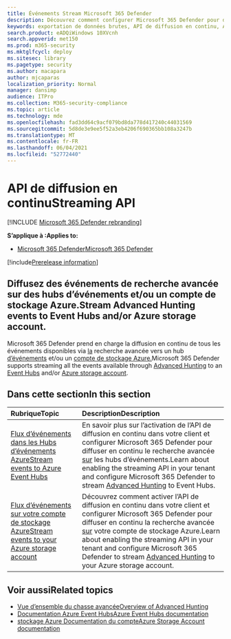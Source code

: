 ```yaml
---
title: Événements Stream Microsoft 365 Defender
description: Découvrez comment configurer Microsoft 365 Defender pour diffuser des événements de recherche avancée vers des hubs d’événements ou un compte de stockage Azure
keywords: exportation de données brutes, API de diffusion en continu, API, hubs d’événements, stockage Azure, compte de stockage, recherche avancée, partage de données brutes
search.product: eADQiWindows 10XVcnh
search.appverid: met150
ms.prod: m365-security
ms.mktglfcycl: deploy
ms.sitesec: library
ms.pagetype: security
ms.author: macapara
author: mjcaparas
localization_priority: Normal
manager: dansimp
audience: ITPro
ms.collection: M365-security-compliance
ms.topic: article
ms.technology: mde
ms.openlocfilehash: fad3dd64c9acf079bd8da778d417240c44031569
ms.sourcegitcommit: 5d8de3e9ee5f52a3eb4206f690365bb108a3247b
ms.translationtype: MT
ms.contentlocale: fr-FR
ms.lasthandoff: 06/04/2021
ms.locfileid: "52772440"
---
```

# <a name="streaming-api"></a><span data-ttu-id="f46e0-104">API de diffusion en continu</span><span class="sxs-lookup"><span data-stu-id="f46e0-104">Streaming API</span></span>

[!INCLUDE [Microsoft 365 Defender rebranding](../../includes/microsoft-defender.md)]

<span data-ttu-id="f46e0-105">**S’applique à :**</span><span class="sxs-lookup"><span data-stu-id="f46e0-105">**Applies to:**</span></span>
- [<span data-ttu-id="f46e0-106">Microsoft 365 Defender</span><span class="sxs-lookup"><span data-stu-id="f46e0-106">Microsoft 365 Defender</span></span>](https://go.microsoft.com/fwlink/?linkid=2118804)

[!include[Prerelease information](../../includes/prerelease.md)]

## <a name="stream-advanced-hunting-events-to-event-hubs-andor-azure-storage-account"></a><span data-ttu-id="f46e0-107">Diffusez des événements de recherche avancée sur des hubs d’événements et/ou un compte de stockage Azure.</span><span class="sxs-lookup"><span data-stu-id="f46e0-107">Stream Advanced Hunting events to Event Hubs and/or Azure storage account.</span></span>

<span data-ttu-id="f46e0-108">Microsoft 365 Defender prend en charge la diffusion en continu de tous les événements disponibles via [la](../defender/advanced-hunting-overview.md) recherche avancée vers un hub [d’événements](/azure/event-hubs/) et/ou un [compte de stockage Azure.](/azure/event-hubs/)</span><span class="sxs-lookup"><span data-stu-id="f46e0-108">Microsoft 365 Defender supports streaming all the events available through [Advanced Hunting](../defender/advanced-hunting-overview.md) to an [Event Hubs](/azure/event-hubs/) and/or [Azure storage account](/azure/event-hubs/).</span></span>



## <a name="in-this-section"></a><span data-ttu-id="f46e0-109">Dans cette section</span><span class="sxs-lookup"><span data-stu-id="f46e0-109">In this section</span></span>

<span data-ttu-id="f46e0-110">Rubrique</span><span class="sxs-lookup"><span data-stu-id="f46e0-110">Topic</span></span> | <span data-ttu-id="f46e0-111">Description</span><span class="sxs-lookup"><span data-stu-id="f46e0-111">Description</span></span>
:---|:---
[<span data-ttu-id="f46e0-112">Flux d’événements dans les Hubs d’événements Azure</span><span class="sxs-lookup"><span data-stu-id="f46e0-112">Stream events to Azure Event Hubs</span></span>](streaming-api-event-hub.md)| <span data-ttu-id="f46e0-113">En savoir plus sur l’activation de l’API de diffusion en continu dans votre client et configurer Microsoft 365 Defender pour diffuser en continu le recherche avancée [sur](../defender/advanced-hunting-overview.md) les hubs d’événements.</span><span class="sxs-lookup"><span data-stu-id="f46e0-113">Learn about enabling the streaming API in your tenant and configure Microsoft 365 Defender to stream [Advanced Hunting](../defender/advanced-hunting-overview.md) to Event Hubs.</span></span>
[<span data-ttu-id="f46e0-114">Flux d’événements sur votre compte de stockage Azure</span><span class="sxs-lookup"><span data-stu-id="f46e0-114">Stream events to your Azure storage account</span></span>](streaming-api-storage.md)| <span data-ttu-id="f46e0-115">Découvrez comment activer l’API de diffusion en continu dans votre client et configurer Microsoft 365 Defender pour diffuser en continu la recherche avancée [sur](advanced-hunting-overview.md) votre compte de stockage Azure.</span><span class="sxs-lookup"><span data-stu-id="f46e0-115">Learn about enabling the streaming API in your tenant and configure Microsoft 365 Defender to stream [Advanced Hunting](advanced-hunting-overview.md) to your Azure storage account.</span></span>


## <a name="related-topics"></a><span data-ttu-id="f46e0-116">Voir aussi</span><span class="sxs-lookup"><span data-stu-id="f46e0-116">Related topics</span></span>
- [<span data-ttu-id="f46e0-117">Vue d’ensemble du chasse avancée</span><span class="sxs-lookup"><span data-stu-id="f46e0-117">Overview of Advanced Hunting</span></span>](../defender/advanced-hunting-overview.md)
- [<span data-ttu-id="f46e0-118">Documentation Azure Event Hubs</span><span class="sxs-lookup"><span data-stu-id="f46e0-118">Azure Event Hubs documentation</span></span>](/azure/event-hubs/)
- [<span data-ttu-id="f46e0-119">stockage Azure Documentation du compte</span><span class="sxs-lookup"><span data-stu-id="f46e0-119">Azure Storage Account documentation</span></span>](/azure/storage/common/storage-account-overview)
